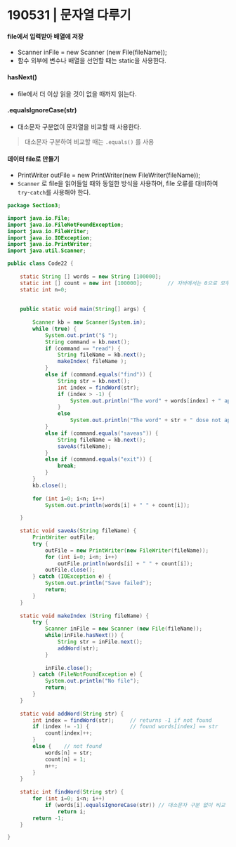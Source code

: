 # 190531 | 문자열 다루기



#### file에서 입력받아 배열에 저장

* Scanner inFile = new Scanner (new File(fileName));
* 함수 외부에 변수나 배열을 선언할 때는 static을 사용한다.



#### hasNext()

* file에서 더 이상 읽을 것이 없을 때까지 읽는다.

  

#### .equalsIgnoreCase(str)

* 대소문자 구분없이 문자열을 비교할 때 사용한다.

> 대소문자 구분하여 비교할 때는 `.equals()` 를 사용



#### 데이터 file로 만들기

* PrintWriter outFile = new PrintWriter(new FileWriter(fileName));
* `Scanner` 로 file을 읽어들일 때와 동일한 방식을 사용하며, file 오류를 대비하여 `try`-`catch`를 사용해야 한다. 

```java
package Section3;

import java.io.File;
import java.io.FileNotFoundException;
import java.io.FileWriter;
import java.io.IOException;
import java.io.PrintWriter;
import java.util.Scanner;

public class Code22 {
	
	static String [] words = new String [100000];
	static int [] count = new int [100000];        // 자바에서는 0으로 모두 초기화를 해준다
	static int n=0;
	
	
	public static void main(String[] args) {
		
		Scanner kb = new Scanner(System.in);
		while (true) {
			System.out.print("$ ");
			String command = kb.next();
			if (command == "read") {
				String fileName = kb.next();
				makeIndex( fileName );
			}			
			else if (command.equals("find")) {
				String str = kb.next();
				int index = findWord(str);
				if (index > -1) {
					System.out.println("The word" + words[index] + " appears" + count[index] + " times.");
				}
				else
					System.out.println("The word" + str + " dose not appear.");
			} 
			else if (command.equals("saveas")) {
				String fileName = kb.next();
				saveAs(fileName);
			} 
			else if (command.equals("exit")) {
				break;
			}
		}
		kb.close();
		
		for (int i=0; i<n; i++)
			System.out.println(words[i] + " " + count[i]);

	}
	
	static void saveAs(String fileName) {
		PrintWriter outFile;
		try {
			outFile = new PrintWriter(new FileWriter(fileName));
			for (int i=0; i<n; i++)
				outFile.println(words[i] + " " + count[i]);
			outFile.close();
		} catch (IOException e) {
			System.out.println("Save failed");
			return;
		}		
	}
	
	static void makeIndex (String fileName) {
		try {
			Scanner inFile = new Scanner (new File(fileName));
			while(inFile.hasNext()) {
				String str = inFile.next();
				addWord(str);
			}
			
			inFile.close();
		} catch (FileNotFoundException e) {
			System.out.println("No file");
			return;
		}		
	}
	
	static void addWord(String str) {
		int index = findWord(str);     // returns -1 if not found
		if (index != -1) {             // found words[index] == str
			count[index]++;
		}
		else {    // not found
			words[n] = str;
			count[n] = 1;
			n++;
		}
	}
	
	static int findWord(String str) {
		for (int i=0; i<n; i++)
			if (words[i].equalsIgnoreCase(str)) // 대소문자 구분 없이 비교
				return i;
		return -1;
	}

}

```

